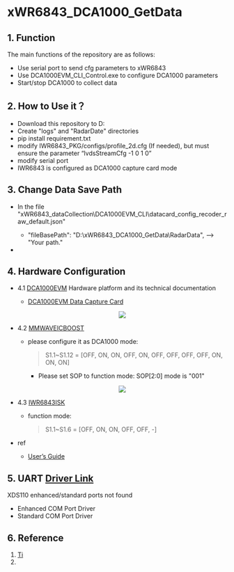<!--
 * @Author: fanlong
 * @Date: 2023-09-25 18:49:36
 * @LastEditors: fanlong
 * @LastEditTime: 2023-09-25 19:55:13
 * @FilePath: \xWR6843_dataCollection\README.md
 * @Description: 
 * 
 * @github: https://github.com/fanl0228
 * @Email: fanl@smail.nju.edu.cn
 * Copyright (c) 2023 by fanlong/Nanjing University, All Rights Reserved. 
-->
# xWR6843_DCA1000_GetData

## 1. Function 

The main functions of the repository are as follows:

  - Use serial port to send cfg parameters to xWR6843 
  - Use DCA1000EVM_CLI_Control.exe to configure DCA1000 parameters
  - Start/stop DCA1000 to collect data


## 2. How to Use it？
  - Download this repository to D:
  - Create "logs" and "RadarDate" directories
  - pip install requirement.txt
  - modify IWR6843_PKG/configs/profile_2d.cfg (If needed), but must ensure the parameter “lvdsStreamCfg -1 0 1 0”
  - modify serial port
  - IWR6843 is configured as DCA1000 capture card mode


## 3. Change Data Save Path
  - In the file "xWR6843_dataCollection\DCA1000EVM_CLI\datacard_config_recoder_raw_default.json"
        
    - "fileBasePath": "D:\\xWR6843_DCA1000_GetData\\RadarData", -->  "Your path."

  - 


## 4. Hardware Configuration
- 4.1 [DCA1000EVM](https://www.ti.com.cn/tool/cn/DCA1000EVM) Hardware platform and its technical documentation
    - [DCA1000EVM Data Capture Card](https://www.ti.com.cn/cn/lit/ug/spruij4a/spruij4a.pdf?ts=1649507004718&ref_url=https%253A%252F%252Fwww.ti.com.cn%252Ftool%252Fcn%252FDCA1000EVM)
    
    <div style="text-align:center">
      <p align="center">
        <img src="assert/dca1000evm-top.png">
      </p>
    </div>
  
- 4.2 [MMWAVEICBOOST](https://www.ti.com.cn/tool/cn/MMWAVEICBOOST)
    - please configure it as DCA1000 mode: 
      > S1.1~S1.12 = [OFF, ON, ON, OFF, ON, OFF, OFF, OFF, OFF, ON, ON, ON]
      - Please set SOP to function mode: SOP[2:0] mode is "001"
  
    <div style="text-align:center">
      <p align="center">
            <img src="assert/mmwaveicboost-top.png">
      </p>
    </div>


- 4.3 [IWR6843ISK](https://www.ti.com.cn/tool/cn/IWR6843ISK)
    - function mode: 
      > S1.1~S1.6 = [OFF, ON, ON, OFF, OFF, -]
    

- ref
    - [User’s Guide](https://www.ti.com.cn/cn/lit/ug/zhcu785d/zhcu785d.pdf?ts=1649506871580&ref_url=https%253A%252F%252Fwww.ti.com.cn%252Ftool%252Fcn%252FMMWAVEICBOOST)


## 5. UART [Driver Link](https://www.silabs.com/developers/usb-to-uart-bridge-vcp-drivers)
  XDS110 enhanced/standard ports not found
  - Enhanced COM Port Driver
  - Standard COM Port Driver
    


## 6. Reference

1. [Ti](https://www.ti.com/)
2. 
